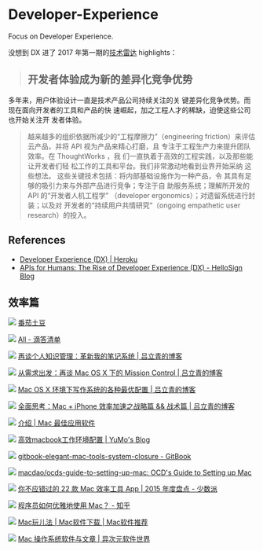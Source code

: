 # Developer-Experience

Focus on Developer Experience.

没想到 DX 进了 2017 年第一期的[技术雷达](https://assets.thoughtworks.com/assets/technology-radar-vol-16-cn.pdf) highlights：

> ## 开发者体验成为新的差异化竞争优势
多年来，用户体验设计一直是技术产品公司持续关注的关
键差异化竞争优势。而现在面向开发者的工具和产品的快
速崛起，加之工程人才的稀缺，迫使这些公司也开始关注开
发者体验。
> 越来越多的组织依据所减少的“工程摩擦力”（engineering
friction）来评估云产品，并将 API 视为产品来精心打磨，且
专注于工程生产力来提升团队效率。在 ThoughtWorks ，我
们一直执着于高效的工程实践，以及那些能让开发者们轻
松工作的工具和平台。我们非常激动地看到业界开始采纳
这些想法。
> 这些关键技术包括：将内部基础设施作为一种产品，令
其具有足够的吸引力来与外部产品进行竞争；专注于自
助服务系统；理解所开发的 API 的“开发者人机工程学”
（developer ergonomics）；对遗留系统进行封装；以及对
开发者的“持续用户共情研究”（ongoing empathetic user
research）的投入。

## References

- [Developer Experience (DX) | Heroku](https://www.heroku.com/dx)
- [APIs for Humans: The Rise of Developer Experience (DX) - HelloSign Blog](http://blog.hellosign.com/the-rise-of-developer-experience/)

## 效率篇

![](http://www.google.com/s2/favicons?domain=pomotodo.com)
        [番茄土豆](https://pomotodo.com/app/)

![](http://www.google.com/s2/favicons?domain=www.dida365.com)
        [All - 滴答清单](https://www.dida365.com/#q/all/tasks)

![](http://www.google.com/s2/favicons?domain=blog.jimmylv.info)
        [再谈个人知识管理：革新我的笔记系统 | 吕立青的博客](https://blog.jimmylv.info/2016-07-12-pkm-again-to-innovate-my-note-system/)

![](http://www.google.com/s2/favicons?domain=blog.jimmylv.info)
        [从需求出发：再谈 Mac OS X 下的 Mission Control | 吕立青的博客](https://blog.jimmylv.info/2015-10-31-mission-control-on-mac-os-x/)

![](http://www.google.com/s2/favicons?domain=blog.jimmylv.info)
        [Mac OS X 环境下写作系统的各种最优配置 | 吕立青的博客](https://blog.jimmylv.info/2016-06-11-write-in-mac-os-x/)

![](http://www.google.com/s2/favicons?domain=blog.jimmylv.info)
        [全面思考：Mac + iPhone 效率加速之战略篇 && 战术篇 | 吕立青的博客](https://blog.jimmylv.info/2016-07-10-speed-up-mac-efficiency/)

![](http://www.google.com/s2/favicons?domain=mba811.gitbooks.io)
        [介绍 | Mac 最佳应用软件](https://mba811.gitbooks.io/mac-best-app/content/)

![](http://www.google.com/s2/favicons?domain=xialeizhou.com)
        [高效macbook工作环境配置 | YuMo's Blog](http://xialeizhou.com/2016/06/23/%E9%AB%98%E6%95%88macbook%E5%B7%A5%E4%BD%9C%E7%8E%AF%E5%A2%83%E9%85%8D%E7%BD%AE/)

![](http://www.google.com/s2/favicons?domain=www.gitbook.com)
        [gitbook-elegant-mac-tools-system-closure - GitBook](https://www.gitbook.com/book/linesh/gitbook-elegant-mac-tools-system-closure/details)

![](http://www.google.com/s2/favicons?domain=github.com)
        [macdao/ocds-guide-to-setting-up-mac: OCD's Guide to Setting up Mac](https://github.com/macdao/ocds-guide-to-setting-up-mac)

![](http://www.google.com/s2/favicons?domain=sspai.com)
        [你不应错过的 22 款 Mac 效率工具 App | 2015 年度盘点 - 少数派](http://sspai.com/32453)

![](http://www.google.com/s2/favicons?domain=www.zhihu.com)
        [程序员如何优雅地使用 Mac？ - 知乎](https://www.zhihu.com/question/20873070)

![](http://www.google.com/s2/favicons?domain=www.waerfa.com)
        [Mac玩儿法 | Mac软件下载 | Mac软件推荐](http://www.waerfa.com/)

![](http://www.google.com/s2/favicons?domain=www.iplaysoft.com)
        [Mac 操作系统软件与文章 | 异次元软件世界](http://www.iplaysoft.com/os/mac-platform)
